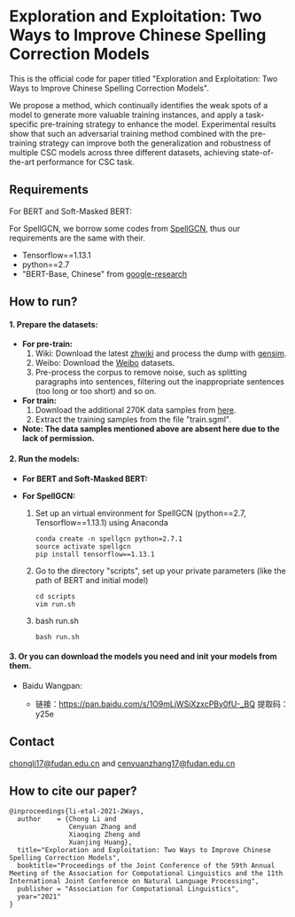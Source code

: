 # Exploration and Exploitation: Two Ways to Improve Chinese Spelling Correction Models

This is the official code for paper titled "Exploration and Exploitation: Two Ways to Improve Chinese Spelling Correction Models".

We propose a method, which continually identifies the weak spots of a model to generate  more  valuable  training  instances,  and  apply a task-specific pre-training strategy to enhance the model. Experimental results show that such an adversarial training method combined with the pre-training strategy can improve both the generalization and robustness of multiple CSC models across three different datasets, achieving state-of-the-art performance for CSC task.

## Requirements

For BERT and Soft-Masked BERT:



For SpellGCN, we borrow some codes from [SpellGCN](https://github.com/ACL2020SpellGCN/SpellGCN), thus our requirements are the same with their.

- Tensorflow==1.13.1
- python==2.7
- "BERT-Base, Chinese" from [google-research](https://github.com/google-research/bert)

## How to run?

#### 1. Prepare the datasets:

- **For pre-train:**
  1. Wiki: Download the latest [zhwiki](https://dumps.wikimedia.org/zhwiki/) and  process the dump with [gensim](https://radimrehurek.com/gensim/corpora/wikicorpus.html).
  2. Weibo: Download the [Weibo](61.93.89.94/Noah_NRM_Data/) datasets.
  3. Pre-process the corpus to remove noise, such as splitting paragraphs into sentences, filtering out the inappropriate sentences (too long or too short) and so on. 
- **For train:**
  1. Download the additional 270K data samples from [here](https://github.com/wdimmy/Automatic-Corpus-Generation).
  2. Extract the training samples from the file "train.sgml".
- **Note: The data samples mentioned above are absent here due to the lack of permission.**



#### 2. Run the models:

- **For BERT and Soft-Masked BERT:**





- **For SpellGCN:**

  1. Set up an virtual environment for SpellGCN (python==2.7, Tensorflow==1.13.1) using Anaconda

     ```
     conda create -n spellgcn python=2.7.1
     source activate spellgcn
     pip install tensorflow==1.13.1
     ```

  2. Go to the directory "scripts", set up your private parameters (like the path of BERT and initial model)

     ```
     cd scripts
     vim run.sh
     ```

  3. bash run.sh

     ```
     bash run.sh
     ```

#### 3. Or you can download the models you need and init your models from them.

- Baidu Wangpan:

  - 链接：https://pan.baidu.com/s/1O9mLjWSiXzxcPBy0fU-_BQ 
    提取码：y25e

     


## Contact

chongli17@fudan.edu.cn and cenyuanzhang17@fudan.edu.cn



## How to cite our paper?


```
@inproceedings{li-etal-2021-2Ways,
  author    = {Chong Li and
               Cenyuan Zhang and
               Xiaoqing Zheng and
               Xuanjing Huang},
  title="Exploration and Exploitation: Two Ways to Improve Chinese Spelling Correction Models",
  booktitle="Proceedings of the Joint Conference of the 59th Annual Meeting of the Association for Computational Linguistics and the 11th International Joint Conference on Natural Language Processing",
  publisher = "Association for Computational Linguistics",
  year="2021"
}
```
